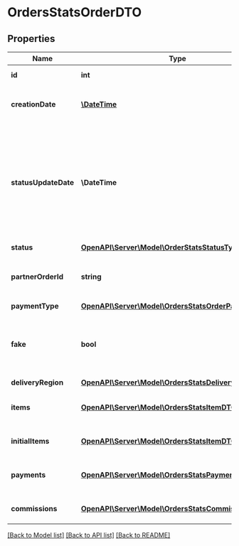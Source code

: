# OrdersStatsOrderDTO

## Properties
Name | Type | Description | Notes
------------ | ------------- | ------------- | -------------
**id** | **int** | Идентификатор заказа. | [optional] 
**creationDate** | [**\DateTime**](Date.md) | Дата создания заказа.  Формат даты: &#x60;ГГГГ-ММ-ДД&#x60;. | [optional] 
**statusUpdateDate** | **\DateTime** | Дата и время, когда статус заказа был изменен в последний раз.  Формат даты и времени: ISO 8601. Например, &#x60;2017-11-21T00:00:00&#x60;. Часовой пояс — UTC+03:00 (Москва). | [optional] 
**status** | [**OpenAPI\Server\Model\OrderStatsStatusType**](OrderStatsStatusType.md) |  | [optional] 
**partnerOrderId** | **string** | Идентификатор заказа в информационной системе магазина. | [optional] 
**paymentType** | [**OpenAPI\Server\Model\OrdersStatsOrderPaymentType**](OrdersStatsOrderPaymentType.md) |  | [optional] 
**fake** | **bool** | Тип заказа:  * &#x60;false&#x60; — настоящий заказ покупателя.  * &#x60;true&#x60; — [тестовый](../../pushapi/concepts/sandbox.md) заказ Маркета. | [optional] 
**deliveryRegion** | [**OpenAPI\Server\Model\OrdersStatsDeliveryRegionDTO**](OrdersStatsDeliveryRegionDTO.md) |  | [optional] 
**items** | [**OpenAPI\Server\Model\OrdersStatsItemDTO**](OrdersStatsItemDTO.md) | Список товаров в заказе после возможных изменений. | 
**initialItems** | [**OpenAPI\Server\Model\OrdersStatsItemDTO**](OrdersStatsItemDTO.md) | Список товаров в заказе до изменений. | [optional] 
**payments** | [**OpenAPI\Server\Model\OrdersStatsPaymentDTO**](OrdersStatsPaymentDTO.md) | Информация о денежных переводах по заказу. | 
**commissions** | [**OpenAPI\Server\Model\OrdersStatsCommissionDTO**](OrdersStatsCommissionDTO.md) | Информация о комиссиях за заказ. | 

[[Back to Model list]](../README.md#documentation-for-models) [[Back to API list]](../README.md#documentation-for-api-endpoints) [[Back to README]](../README.md)


